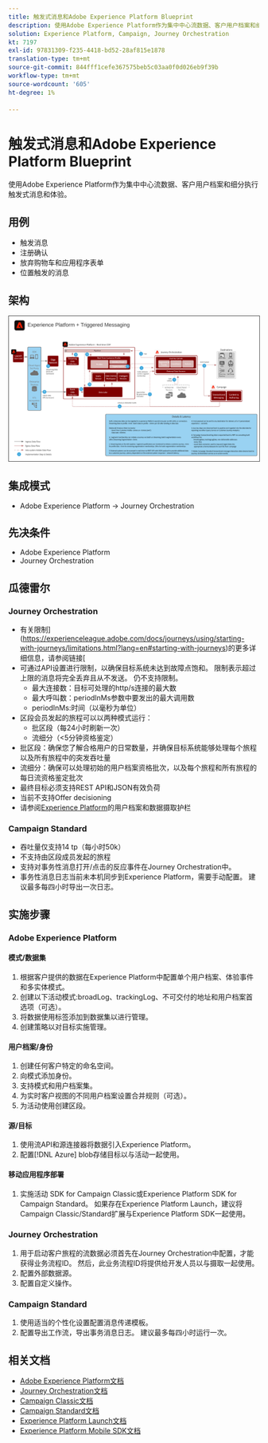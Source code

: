 ```yaml
---
title: 触发式消息和Adobe Experience Platform Blueprint
description: 使用Adobe Experience Platform作为集中中心流数据、客户用户档案和细分执行触发式消息和体验。
solution: Experience Platform, Campaign, Journey Orchestration
kt: 7197
exl-id: 97831309-f235-4418-bd52-28af815e1878
translation-type: tm+mt
source-git-commit: 844fff1cefe367575beb5c03aa0f0d026eb9f39b
workflow-type: tm+mt
source-wordcount: '605'
ht-degree: 1%

---
```


# 触发式消息和Adobe Experience Platform Blueprint

使用Adobe Experience Platform作为集中中心流数据、客户用户档案和细分执行触发式消息和体验。

## 用例

* 触发消息
* 注册确认
* 放弃购物车和应用程序表单
* 位置触发的消息

## 架构

<img src="assets/triggered.svg" alt="触发消息和Adobe Experience Platform方案的参考架构" style="border:1px solid #4a4a4a" />

## 集成模式

* Adobe Experience Platform -> Journey Orchestration

## 先决条件

* Adobe Experience Platform
* Journey Orchestration

## 瓜德雷尔

### Journey Orchestration

* 有关限制](https://experienceleague.adobe.com/docs/journeys/using/starting-with-journeys/limitations.html?lang=en#starting-with-journeys)的更多详细信息，请参阅链接[
* 可通过API设置进行限制，以确保目标系统未达到故障点饱和。 限制表示超过上限的消息将完全丢弃且从不发送。 仍不支持限制。
   * 最大连接数：目标可处理的http/s连接的最大数
   * 最大呼叫数：periodInMs参数中要发出的最大调用数
   * periodInMs:时间（以毫秒为单位）
* 区段会员发起的旅程可以以两种模式运行：
   * 批区段（每24小时刷新一次）
   * 流细分（&lt;5分钟资格鉴定）
* 批区段：确保您了解合格用户的日常数量，并确保目标系统能够处理每个旅程以及所有旅程中的突发吞吐量
* 流细分：确保可以处理初始的用户档案资格批次，以及每个旅程和所有旅程的每日流资格鉴定批次
* 最终目标必须支持REST API和JSON有效负荷
* 当前不支持Offer decisioning
* 请参阅[Experience Platform](https://experienceleague.adobe.com/docs/experience-platform/profile/guardrails.html?lang=en)的用户档案和数据摄取护栏

### Campaign Standard

* 吞吐量仅支持14 tp（每小时50k）
* 不支持由区段成员发起的旅程
* 支持对事务性消息打开/点击的反应事件在Journey Orchestration中。
* 事务性消息日志当前未本机同步到Experience Platform，需要手动配置。 建议最多每四小时导出一次日志。


## 实施步骤

### Adobe Experience Platform

#### 模式/数据集

1. 根据客户提供的数据在Experience Platform中配置单个用户档案、体验事件和多实体模式。
1. 创建以下活动模式:broadLog、trackingLog、不可交付的地址和用户档案首选项（可选）。
1. 将数据使用标签添加到数据集以进行管理。
1. 创建策略以对目标实施管理。

#### 用户档案/身份

1. 创建任何客户特定的命名空间。
1. 向模式添加身份。
1. 支持模式和用户档案集。
1. 为实时客户视图的不同用户档案设置合并规则（可选）。
1. 为活动使用创建区段。

#### 源/目标

1. 使用流API和源连接器将数据引入Experience Platform。
1. 配置[!DNL Azure] blob存储目标以与活动一起使用。

#### 移动应用程序部署

1. 实施活动 SDK for Campaign Classic或Experience Platform SDK for Campaign Standard。 如果存在Experience Platform Launch，建议将Campaign Classic/Standard扩展与Experience Platform SDK一起使用。


### Journey Orchestration

1. 用于启动客户旅程的流数据必须首先在Journey Orchestration中配置，才能获得业务流程ID。 然后，此业务流程ID将提供给开发人员以与摄取一起使用。
1. 配置外部数据源。
1. 配置自定义操作。

### Campaign Standard

1. 使用适当的个性化设置配置消息传递模板。
1. 配置导出工作流，导出事务消息日志。 建议最多每四小时运行一次。


## 相关文档

* [Adobe Experience Platform文档](https://experienceleague.adobe.com/docs/experience-platform.html?lang=en)
* [Journey Orchestration文档](https://experienceleague.adobe.com/docs/journey-orchestration.html?lang=en)
* [Campaign Classic文档](https://experienceleague.adobe.com/docs/campaign-classic.html?lang=en)
* [Campaign Standard文档](https://experienceleague.adobe.com/docs/campaign-standard.html?lang=en)
* [Experience Platform Launch文档](https://experienceleague.adobe.com/docs/launch.html?lang=en)
* [Experience Platform Mobile SDK文档](https://experienceleague.adobe.com/docs/mobile.html?lang=en)
